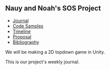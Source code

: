 Nauy and Noah's SOS Project
----
- [Journal](/journal.md)
- [Code Samples](/codesamples.md)
- [Timeline](/timeline.md)
- [Proposal](/proposal.md)
- [Bibliography](/bibliography.md)

We will be making a 2D topdown game in Unity.

This is our project's weekly journal.

